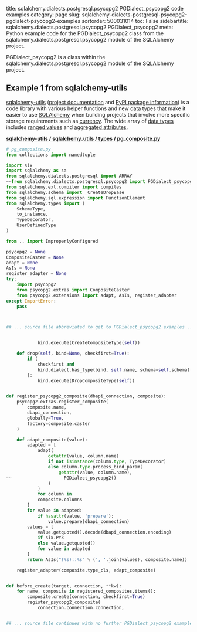 title: sqlalchemy.dialects.postgresql.psycopg2 PGDialect_psycopg2 code examples
category: page
slug: sqlalchemy-dialects-postgresql-psycopg2-pgdialect-psycopg2-examples
sortorder: 500031014
toc: False
sidebartitle: sqlalchemy.dialects.postgresql.psycopg2 PGDialect_psycopg2
meta: Python example code for the PGDialect_psycopg2 class from the sqlalchemy.dialects.postgresql.psycopg2 module of the SQLAlchemy project.


PGDialect_psycopg2 is a class within the sqlalchemy.dialects.postgresql.psycopg2 module of the SQLAlchemy project.


## Example 1 from sqlalchemy-utils
[sqlalchemy-utils](https://github.com/kvesteri/sqlalchemy-utils)
([project documentation](https://sqlalchemy-utils.readthedocs.io/en/latest/)
and
[PyPI package information](https://pypi.org/project/SQLAlchemy-Utils/))
is a code library with various helper functions and new data types
that make it easier to use [SQLAlchemy](/sqlalchemy.html) when building
projects that involve more specific storage requirements such as
[currency](https://sqlalchemy-utils.readthedocs.io/en/latest/data_types.html#module-sqlalchemy_utils.types.currency).
The wide array of
[data types](https://sqlalchemy-utils.readthedocs.io/en/latest/data_types.html)
includes [ranged values](https://sqlalchemy-utils.readthedocs.io/en/latest/range_data_types.html)
and [aggregated attributes](https://sqlalchemy-utils.readthedocs.io/en/latest/aggregates.html).

[**sqlalchemy-utils / sqlalchemy_utils / types / pg_composite.py**](https://github.com/kvesteri/sqlalchemy-utils/blob/master/sqlalchemy_utils/types/pg_composite.py)

```python
# pg_composite.py
from collections import namedtuple

import six
import sqlalchemy as sa
from sqlalchemy.dialects.postgresql import ARRAY
~~from sqlalchemy.dialects.postgresql.psycopg2 import PGDialect_psycopg2
from sqlalchemy.ext.compiler import compiles
from sqlalchemy.schema import _CreateDropBase
from sqlalchemy.sql.expression import FunctionElement
from sqlalchemy.types import (
    SchemaType,
    to_instance,
    TypeDecorator,
    UserDefinedType
)

from .. import ImproperlyConfigured

psycopg2 = None
CompositeCaster = None
adapt = None
AsIs = None
register_adapter = None
try:
    import psycopg2
    from psycopg2.extras import CompositeCaster
    from psycopg2.extensions import adapt, AsIs, register_adapter
except ImportError:
    pass



## ... source file abbreviated to get to PGDialect_psycopg2 examples ...


            bind.execute(CreateCompositeType(self))

    def drop(self, bind=None, checkfirst=True):
        if (
            checkfirst and
            bind.dialect.has_type(bind, self.name, schema=self.schema)
        ):
            bind.execute(DropCompositeType(self))


def register_psycopg2_composite(dbapi_connection, composite):
    psycopg2.extras.register_composite(
        composite.name,
        dbapi_connection,
        globally=True,
        factory=composite.caster
    )

    def adapt_composite(value):
        adapted = [
            adapt(
                getattr(value, column.name)
                if not isinstance(column.type, TypeDecorator)
                else column.type.process_bind_param(
                    getattr(value, column.name),
~~                    PGDialect_psycopg2()
                )
            )
            for column in
            composite.columns
        ]
        for value in adapted:
            if hasattr(value, 'prepare'):
                value.prepare(dbapi_connection)
        values = [
            value.getquoted().decode(dbapi_connection.encoding)
            if six.PY3
            else value.getquoted()
            for value in adapted
        ]
        return AsIs("(%s)::%s" % (', '.join(values), composite.name))

    register_adapter(composite.type_cls, adapt_composite)


def before_create(target, connection, **kw):
    for name, composite in registered_composites.items():
        composite.create(connection, checkfirst=True)
        register_psycopg2_composite(
            connection.connection.connection,


## ... source file continues with no further PGDialect_psycopg2 examples...

```

